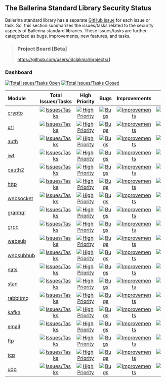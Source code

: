 ## The Ballerina Standard Library Security Status

Ballerina standard library has a separate [GitHub issue](https://github.com/ballerina-platform/ballerina-standard-library/issues) for each issue or task. So, this section summarizes the issues/tasks related to the security aspects of Ballerina standard libraries. These issues/tasks are further categorized as bugs, improvements, new features, and tasks.

> ### Project Board [Beta]
> <https://github.com/users/ldclakmal/projects/1>

### Dashboard

[![Total Issues/Tasks Open](https://img.shields.io/github/issues/ballerina-platform/ballerina-standard-library/area/security?label=Total%20Issues%2FTasks&logo=github)](https://github.com/ballerina-platform//ballerina-standard-library/issues?q=is%3Aopen+label%3Aarea%2Fsecurity)
[![Total Issues/Tasks Closed](https://img.shields.io/github/issues-closed/ballerina-platform/ballerina-standard-library/area/security?color=lightgrey&label=Total%20Issues%2FTasks&logo=github)](https://github.com/ballerina-platform//ballerina-standard-library/issues?q=is%3Aclosed+label%3Aarea%2Fsecurity)

| Module | Total Issues/Tasks | High Priority | Bugs | Improvements | New Features | Tasks |
|:---|:---:|:---:|:---:|:---:|:---:|:---:|
|[crypto](https://github.com/ballerina-platform/module-ballerina-crypto)| [![Issues/Tasks](https://img.shields.io/github/issues-search/ballerina-platform/ballerina-standard-library?query=is%3Aopen+label%3Aarea%2Fsecurity+label%3Amodule%2Fcrypto&label=&color=yellow&logo=github)](https://github.com/ballerina-platform//ballerina-standard-library/issues?q=is%3Aopen+label%3Aarea%2Fsecurity+label%3Amodule%2Fcrypto)| [![High Priority](https://img.shields.io/github/issues-search/ballerina-platform/ballerina-standard-library?query=is%3Aopen+label%3Aarea%2Fsecurity+label%3APriority%2FHigh+label%3Amodule%2Fcrypto&label=&color=brightgreen&logo=github)](https://github.com/ballerina-platform//ballerina-standard-library/issues?q=is%3Aopen+label%3Aarea%2Fsecurity+label%3APriority%2FHigh+label%3Amodule%2Fcrypto)| [![Bugs](https://img.shields.io/github/issues-search/ballerina-platform/ballerina-standard-library?query=is%3Aopen+label%3Aarea%2Fsecurity+label%3AType%2FBug+label%3Amodule%2Fcrypto&label=&color=brightgreen&logo=github)](https://github.com/ballerina-platform//ballerina-standard-library/issues?q=is%3Aopen+label%3Aarea%2Fsecurity+label%3AType%2FBug+label%3Amodule%2Fcrypto)| [![Improvements](https://img.shields.io/github/issues-search/ballerina-platform/ballerina-standard-library?query=is%3Aopen+label%3Aarea%2Fsecurity+label%3AType%2FImprovement+label%3Amodule%2Fcrypto&label=&color=brightgreen&logo=github)](https://github.com/ballerina-platform//ballerina-standard-library/issues?q=is%3Aopen+label%3Aarea%2Fsecurity+label%3AType%2FImprovement+label%3Amodule%2Fcrypto)| [![NewFeatures](https://img.shields.io/github/issues-search/ballerina-platform/ballerina-standard-library?query=is%3Aopen+label%3Aarea%2Fsecurity+label%3AType%2FNewFeature+label%3Amodule%2Fcrypto&label=&color=yellow&logo=github)](https://github.com/ballerina-platform//ballerina-standard-library/issues?q=is%3Aopen+label%3Aarea%2Fsecurity+label%3AType%2FNewFeature+label%3Amodule%2Fcrypto)| [![Tasks](https://img.shields.io/github/issues-search/ballerina-platform/ballerina-standard-library?query=is%3Aopen+label%3Aarea%2Fsecurity+label%3AType%2FTask+label%3Amodule%2Fcrypto&label=&color=brightgreen&logo=github)](https://github.com/ballerina-platform//ballerina-standard-library/issues?q=is%3Aopen+label%3Aarea%2Fsecurity+label%3AType%2FTask+label%3Amodule%2Fcrypto)|
|[url](https://github.com/ballerina-platform/module-ballerina-url)| [![Issues/Tasks](https://img.shields.io/github/issues-search/ballerina-platform/ballerina-standard-library?query=is%3Aopen+label%3Aarea%2Fsecurity+label%3Amodule%2Furl&label=&color=brightgreen&logo=github)](https://github.com/ballerina-platform//ballerina-standard-library/issues?q=is%3Aopen+label%3Aarea%2Fsecurity+label%3Amodule%2Furl)| [![High Priority](https://img.shields.io/github/issues-search/ballerina-platform/ballerina-standard-library?query=is%3Aopen+label%3Aarea%2Fsecurity+label%3APriority%2FHigh+label%3Amodule%2Furl&label=&color=brightgreen&logo=github)](https://github.com/ballerina-platform//ballerina-standard-library/issues?q=is%3Aopen+label%3Aarea%2Fsecurity+label%3APriority%2FHigh+label%3Amodule%2Furl)| [![Bugs](https://img.shields.io/github/issues-search/ballerina-platform/ballerina-standard-library?query=is%3Aopen+label%3Aarea%2Fsecurity+label%3AType%2FBug+label%3Amodule%2Furl&label=&color=brightgreen&logo=github)](https://github.com/ballerina-platform//ballerina-standard-library/issues?q=is%3Aopen+label%3Aarea%2Fsecurity+label%3AType%2FBug+label%3Amodule%2Furl)| [![Improvements](https://img.shields.io/github/issues-search/ballerina-platform/ballerina-standard-library?query=is%3Aopen+label%3Aarea%2Fsecurity+label%3AType%2FImprovement+label%3Amodule%2Furl&label=&color=brightgreen&logo=github)](https://github.com/ballerina-platform//ballerina-standard-library/issues?q=is%3Aopen+label%3Aarea%2Fsecurity+label%3AType%2FImprovement+label%3Amodule%2Furl)| [![NewFeatures](https://img.shields.io/github/issues-search/ballerina-platform/ballerina-standard-library?query=is%3Aopen+label%3Aarea%2Fsecurity+label%3AType%2FNewFeature+label%3Amodule%2Furl&label=&color=brightgreen&logo=github)](https://github.com/ballerina-platform//ballerina-standard-library/issues?q=is%3Aopen+label%3Aarea%2Fsecurity+label%3AType%2FNewFeature+label%3Amodule%2Furl)| [![Tasks](https://img.shields.io/github/issues-search/ballerina-platform/ballerina-standard-library?query=is%3Aopen+label%3Aarea%2Fsecurity+label%3AType%2FTask+label%3Amodule%2Furl&label=&color=brightgreen&logo=github)](https://github.com/ballerina-platform//ballerina-standard-library/issues?q=is%3Aopen+label%3Aarea%2Fsecurity+label%3AType%2FTask+label%3Amodule%2Furl)|
|[auth](https://github.com/ballerina-platform/module-ballerina-auth)| [![Issues/Tasks](https://img.shields.io/github/issues-search/ballerina-platform/ballerina-standard-library?query=is%3Aopen+label%3Aarea%2Fsecurity+label%3Amodule%2Fauth&label=&color=yellow&logo=github)](https://github.com/ballerina-platform//ballerina-standard-library/issues?q=is%3Aopen+label%3Aarea%2Fsecurity+label%3Amodule%2Fauth)| [![High Priority](https://img.shields.io/github/issues-search/ballerina-platform/ballerina-standard-library?query=is%3Aopen+label%3Aarea%2Fsecurity+label%3APriority%2FHigh+label%3Amodule%2Fauth&label=&color=brightgreen&logo=github)](https://github.com/ballerina-platform//ballerina-standard-library/issues?q=is%3Aopen+label%3Aarea%2Fsecurity+label%3APriority%2FHigh+label%3Amodule%2Fauth)| [![Bugs](https://img.shields.io/github/issues-search/ballerina-platform/ballerina-standard-library?query=is%3Aopen+label%3Aarea%2Fsecurity+label%3AType%2FBug+label%3Amodule%2Fauth&label=&color=brightgreen&logo=github)](https://github.com/ballerina-platform//ballerina-standard-library/issues?q=is%3Aopen+label%3Aarea%2Fsecurity+label%3AType%2FBug+label%3Amodule%2Fauth)| [![Improvements](https://img.shields.io/github/issues-search/ballerina-platform/ballerina-standard-library?query=is%3Aopen+label%3Aarea%2Fsecurity+label%3AType%2FImprovement+label%3Amodule%2Fauth&label=&color=brightgreen&logo=github)](https://github.com/ballerina-platform//ballerina-standard-library/issues?q=is%3Aopen+label%3Aarea%2Fsecurity+label%3AType%2FImprovement+label%3Amodule%2Fauth)| [![NewFeatures](https://img.shields.io/github/issues-search/ballerina-platform/ballerina-standard-library?query=is%3Aopen+label%3Aarea%2Fsecurity+label%3AType%2FNewFeature+label%3Amodule%2Fauth&label=&color=yellow&logo=github)](https://github.com/ballerina-platform//ballerina-standard-library/issues?q=is%3Aopen+label%3Aarea%2Fsecurity+label%3AType%2FNewFeature+label%3Amodule%2Fauth)| [![Tasks](https://img.shields.io/github/issues-search/ballerina-platform/ballerina-standard-library?query=is%3Aopen+label%3Aarea%2Fsecurity+label%3AType%2FTask+label%3Amodule%2Fauth&label=&color=yellow&logo=github)](https://github.com/ballerina-platform//ballerina-standard-library/issues?q=is%3Aopen+label%3Aarea%2Fsecurity+label%3AType%2FTask+label%3Amodule%2Fauth)|
|[jwt](https://github.com/ballerina-platform/module-ballerina-jwt)| [![Issues/Tasks](https://img.shields.io/github/issues-search/ballerina-platform/ballerina-standard-library?query=is%3Aopen+label%3Aarea%2Fsecurity+label%3Amodule%2Fjwt&label=&color=yellow&logo=github)](https://github.com/ballerina-platform//ballerina-standard-library/issues?q=is%3Aopen+label%3Aarea%2Fsecurity+label%3Amodule%2Fjwt)| [![High Priority](https://img.shields.io/github/issues-search/ballerina-platform/ballerina-standard-library?query=is%3Aopen+label%3Aarea%2Fsecurity+label%3APriority%2FHigh+label%3Amodule%2Fjwt&label=&color=brightgreen&logo=github)](https://github.com/ballerina-platform//ballerina-standard-library/issues?q=is%3Aopen+label%3Aarea%2Fsecurity+label%3APriority%2FHigh+label%3Amodule%2Fjwt)| [![Bugs](https://img.shields.io/github/issues-search/ballerina-platform/ballerina-standard-library?query=is%3Aopen+label%3Aarea%2Fsecurity+label%3AType%2FBug+label%3Amodule%2Fjwt&label=&color=brightgreen&logo=github)](https://github.com/ballerina-platform//ballerina-standard-library/issues?q=is%3Aopen+label%3Aarea%2Fsecurity+label%3AType%2FBug+label%3Amodule%2Fjwt)| [![Improvements](https://img.shields.io/github/issues-search/ballerina-platform/ballerina-standard-library?query=is%3Aopen+label%3Aarea%2Fsecurity+label%3AType%2FImprovement+label%3Amodule%2Fjwt&label=&color=yellow&logo=github)](https://github.com/ballerina-platform//ballerina-standard-library/issues?q=is%3Aopen+label%3Aarea%2Fsecurity+label%3AType%2FImprovement+label%3Amodule%2Fjwt)| [![NewFeatures](https://img.shields.io/github/issues-search/ballerina-platform/ballerina-standard-library?query=is%3Aopen+label%3Aarea%2Fsecurity+label%3AType%2FNewFeature+label%3Amodule%2Fjwt&label=&color=brightgreen&logo=github)](https://github.com/ballerina-platform//ballerina-standard-library/issues?q=is%3Aopen+label%3Aarea%2Fsecurity+label%3AType%2FNewFeature+label%3Amodule%2Fjwt)| [![Tasks](https://img.shields.io/github/issues-search/ballerina-platform/ballerina-standard-library?query=is%3Aopen+label%3Aarea%2Fsecurity+label%3AType%2FTask+label%3Amodule%2Fjwt&label=&color=brightgreen&logo=github)](https://github.com/ballerina-platform//ballerina-standard-library/issues?q=is%3Aopen+label%3Aarea%2Fsecurity+label%3AType%2FTask+label%3Amodule%2Fjwt)|
|[oauth2](https://github.com/ballerina-platform/module-ballerina-oauth2)| [![Issues/Tasks](https://img.shields.io/github/issues-search/ballerina-platform/ballerina-standard-library?query=is%3Aopen+label%3Aarea%2Fsecurity+label%3Amodule%2Foauth2&label=&color=yellow&logo=github)](https://github.com/ballerina-platform//ballerina-standard-library/issues?q=is%3Aopen+label%3Aarea%2Fsecurity+label%3Amodule%2Foauth2)| [![High Priority](https://img.shields.io/github/issues-search/ballerina-platform/ballerina-standard-library?query=is%3Aopen+label%3Aarea%2Fsecurity+label%3APriority%2FHigh+label%3Amodule%2Foauth2&label=&color=brightgreen&logo=github)](https://github.com/ballerina-platform//ballerina-standard-library/issues?q=is%3Aopen+label%3Aarea%2Fsecurity+label%3APriority%2FHigh+label%3Amodule%2Foauth2)| [![Bugs](https://img.shields.io/github/issues-search/ballerina-platform/ballerina-standard-library?query=is%3Aopen+label%3Aarea%2Fsecurity+label%3AType%2FBug+label%3Amodule%2Foauth2&label=&color=brightgreen&logo=github)](https://github.com/ballerina-platform//ballerina-standard-library/issues?q=is%3Aopen+label%3Aarea%2Fsecurity+label%3AType%2FBug+label%3Amodule%2Foauth2)| [![Improvements](https://img.shields.io/github/issues-search/ballerina-platform/ballerina-standard-library?query=is%3Aopen+label%3Aarea%2Fsecurity+label%3AType%2FImprovement+label%3Amodule%2Foauth2&label=&color=yellow&logo=github)](https://github.com/ballerina-platform//ballerina-standard-library/issues?q=is%3Aopen+label%3Aarea%2Fsecurity+label%3AType%2FImprovement+label%3Amodule%2Foauth2)| [![NewFeatures](https://img.shields.io/github/issues-search/ballerina-platform/ballerina-standard-library?query=is%3Aopen+label%3Aarea%2Fsecurity+label%3AType%2FNewFeature+label%3Amodule%2Foauth2&label=&color=yellow&logo=github)](https://github.com/ballerina-platform//ballerina-standard-library/issues?q=is%3Aopen+label%3Aarea%2Fsecurity+label%3AType%2FNewFeature+label%3Amodule%2Foauth2)| [![Tasks](https://img.shields.io/github/issues-search/ballerina-platform/ballerina-standard-library?query=is%3Aopen+label%3Aarea%2Fsecurity+label%3AType%2FTask+label%3Amodule%2Foauth2&label=&color=brightgreen&logo=github)](https://github.com/ballerina-platform//ballerina-standard-library/issues?q=is%3Aopen+label%3Aarea%2Fsecurity+label%3AType%2FTask+label%3Amodule%2Foauth2)|
|[http](https://github.com/ballerina-platform/module-ballerina-http)| [![Issues/Tasks](https://img.shields.io/github/issues-search/ballerina-platform/ballerina-standard-library?query=is%3Aopen+label%3Aarea%2Fsecurity+label%3Amodule%2Fhttp&label=&color=yellow&logo=github)](https://github.com/ballerina-platform//ballerina-standard-library/issues?q=is%3Aopen+label%3Aarea%2Fsecurity+label%3Amodule%2Fhttp)| [![High Priority](https://img.shields.io/github/issues-search/ballerina-platform/ballerina-standard-library?query=is%3Aopen+label%3Aarea%2Fsecurity+label%3APriority%2FHigh+label%3Amodule%2Fhttp&label=&color=brightgreen&logo=github)](https://github.com/ballerina-platform//ballerina-standard-library/issues?q=is%3Aopen+label%3Aarea%2Fsecurity+label%3APriority%2FHigh+label%3Amodule%2Fhttp)| [![Bugs](https://img.shields.io/github/issues-search/ballerina-platform/ballerina-standard-library?query=is%3Aopen+label%3Aarea%2Fsecurity+label%3AType%2FBug+label%3Amodule%2Fhttp&label=&color=brightgreen&logo=github)](https://github.com/ballerina-platform//ballerina-standard-library/issues?q=is%3Aopen+label%3Aarea%2Fsecurity+label%3AType%2FBug+label%3Amodule%2Fhttp)| [![Improvements](https://img.shields.io/github/issues-search/ballerina-platform/ballerina-standard-library?query=is%3Aopen+label%3Aarea%2Fsecurity+label%3AType%2FImprovement+label%3Amodule%2Fhttp&label=&color=yellow&logo=github)](https://github.com/ballerina-platform//ballerina-standard-library/issues?q=is%3Aopen+label%3Aarea%2Fsecurity+label%3AType%2FImprovement+label%3Amodule%2Fhttp)| [![NewFeatures](https://img.shields.io/github/issues-search/ballerina-platform/ballerina-standard-library?query=is%3Aopen+label%3Aarea%2Fsecurity+label%3AType%2FNewFeature+label%3Amodule%2Fhttp&label=&color=yellow&logo=github)](https://github.com/ballerina-platform//ballerina-standard-library/issues?q=is%3Aopen+label%3Aarea%2Fsecurity+label%3AType%2FNewFeature+label%3Amodule%2Fhttp)| [![Tasks](https://img.shields.io/github/issues-search/ballerina-platform/ballerina-standard-library?query=is%3Aopen+label%3Aarea%2Fsecurity+label%3AType%2FTask+label%3Amodule%2Fhttp&label=&color=yellow&logo=github)](https://github.com/ballerina-platform//ballerina-standard-library/issues?q=is%3Aopen+label%3Aarea%2Fsecurity+label%3AType%2FTask+label%3Amodule%2Fhttp)|
|[websocket](https://github.com/ballerina-platform/module-ballerina-websocket)| [![Issues/Tasks](https://img.shields.io/github/issues-search/ballerina-platform/ballerina-standard-library?query=is%3Aopen+label%3Aarea%2Fsecurity+label%3Amodule%2Fwebsocket&label=&color=brightgreen&logo=github)](https://github.com/ballerina-platform//ballerina-standard-library/issues?q=is%3Aopen+label%3Aarea%2Fsecurity+label%3Amodule%2Fwebsocket)| [![High Priority](https://img.shields.io/github/issues-search/ballerina-platform/ballerina-standard-library?query=is%3Aopen+label%3Aarea%2Fsecurity+label%3APriority%2FHigh+label%3Amodule%2Fwebsocket&label=&color=brightgreen&logo=github)](https://github.com/ballerina-platform//ballerina-standard-library/issues?q=is%3Aopen+label%3Aarea%2Fsecurity+label%3APriority%2FHigh+label%3Amodule%2Fwebsocket)| [![Bugs](https://img.shields.io/github/issues-search/ballerina-platform/ballerina-standard-library?query=is%3Aopen+label%3Aarea%2Fsecurity+label%3AType%2FBug+label%3Amodule%2Fwebsocket&label=&color=brightgreen&logo=github)](https://github.com/ballerina-platform//ballerina-standard-library/issues?q=is%3Aopen+label%3Aarea%2Fsecurity+label%3AType%2FBug+label%3Amodule%2Fwebsocket)| [![Improvements](https://img.shields.io/github/issues-search/ballerina-platform/ballerina-standard-library?query=is%3Aopen+label%3Aarea%2Fsecurity+label%3AType%2FImprovement+label%3Amodule%2Fwebsocket&label=&color=brightgreen&logo=github)](https://github.com/ballerina-platform//ballerina-standard-library/issues?q=is%3Aopen+label%3Aarea%2Fsecurity+label%3AType%2FImprovement+label%3Amodule%2Fwebsocket)| [![NewFeatures](https://img.shields.io/github/issues-search/ballerina-platform/ballerina-standard-library?query=is%3Aopen+label%3Aarea%2Fsecurity+label%3AType%2FNewFeature+label%3Amodule%2Fwebsocket&label=&color=brightgreen&logo=github)](https://github.com/ballerina-platform//ballerina-standard-library/issues?q=is%3Aopen+label%3Aarea%2Fsecurity+label%3AType%2FNewFeature+label%3Amodule%2Fwebsocket)| [![Tasks](https://img.shields.io/github/issues-search/ballerina-platform/ballerina-standard-library?query=is%3Aopen+label%3Aarea%2Fsecurity+label%3AType%2FTask+label%3Amodule%2Fwebsocket&label=&color=brightgreen&logo=github)](https://github.com/ballerina-platform//ballerina-standard-library/issues?q=is%3Aopen+label%3Aarea%2Fsecurity+label%3AType%2FTask+label%3Amodule%2Fwebsocket)|
|[graphql](https://github.com/ballerina-platform/module-ballerina-graphql)| [![Issues/Tasks](https://img.shields.io/github/issues-search/ballerina-platform/ballerina-standard-library?query=is%3Aopen+label%3Aarea%2Fsecurity+label%3Amodule%2Fgraphql&label=&color=yellow&logo=github)](https://github.com/ballerina-platform//ballerina-standard-library/issues?q=is%3Aopen+label%3Aarea%2Fsecurity+label%3Amodule%2Fgraphql)| [![High Priority](https://img.shields.io/github/issues-search/ballerina-platform/ballerina-standard-library?query=is%3Aopen+label%3Aarea%2Fsecurity+label%3APriority%2FHigh+label%3Amodule%2Fgraphql&label=&color=brightgreen&logo=github)](https://github.com/ballerina-platform//ballerina-standard-library/issues?q=is%3Aopen+label%3Aarea%2Fsecurity+label%3APriority%2FHigh+label%3Amodule%2Fgraphql)| [![Bugs](https://img.shields.io/github/issues-search/ballerina-platform/ballerina-standard-library?query=is%3Aopen+label%3Aarea%2Fsecurity+label%3AType%2FBug+label%3Amodule%2Fgraphql&label=&color=brightgreen&logo=github)](https://github.com/ballerina-platform//ballerina-standard-library/issues?q=is%3Aopen+label%3Aarea%2Fsecurity+label%3AType%2FBug+label%3Amodule%2Fgraphql)| [![Improvements](https://img.shields.io/github/issues-search/ballerina-platform/ballerina-standard-library?query=is%3Aopen+label%3Aarea%2Fsecurity+label%3AType%2FImprovement+label%3Amodule%2Fgraphql&label=&color=brightgreen&logo=github)](https://github.com/ballerina-platform//ballerina-standard-library/issues?q=is%3Aopen+label%3Aarea%2Fsecurity+label%3AType%2FImprovement+label%3Amodule%2Fgraphql)| [![NewFeatures](https://img.shields.io/github/issues-search/ballerina-platform/ballerina-standard-library?query=is%3Aopen+label%3Aarea%2Fsecurity+label%3AType%2FNewFeature+label%3Amodule%2Fgraphql&label=&color=yellow&logo=github)](https://github.com/ballerina-platform//ballerina-standard-library/issues?q=is%3Aopen+label%3Aarea%2Fsecurity+label%3AType%2FNewFeature+label%3Amodule%2Fgraphql)| [![Tasks](https://img.shields.io/github/issues-search/ballerina-platform/ballerina-standard-library?query=is%3Aopen+label%3Aarea%2Fsecurity+label%3AType%2FTask+label%3Amodule%2Fgraphql&label=&color=brightgreen&logo=github)](https://github.com/ballerina-platform//ballerina-standard-library/issues?q=is%3Aopen+label%3Aarea%2Fsecurity+label%3AType%2FTask+label%3Amodule%2Fgraphql)|
|[grpc](https://github.com/ballerina-platform/module-ballerina-grpc)| [![Issues/Tasks](https://img.shields.io/github/issues-search/ballerina-platform/ballerina-standard-library?query=is%3Aopen+label%3Aarea%2Fsecurity+label%3Amodule%2Fgrpc&label=&color=brightgreen&logo=github)](https://github.com/ballerina-platform//ballerina-standard-library/issues?q=is%3Aopen+label%3Aarea%2Fsecurity+label%3Amodule%2Fgrpc)| [![High Priority](https://img.shields.io/github/issues-search/ballerina-platform/ballerina-standard-library?query=is%3Aopen+label%3Aarea%2Fsecurity+label%3APriority%2FHigh+label%3Amodule%2Fgrpc&label=&color=brightgreen&logo=github)](https://github.com/ballerina-platform//ballerina-standard-library/issues?q=is%3Aopen+label%3Aarea%2Fsecurity+label%3APriority%2FHigh+label%3Amodule%2Fgrpc)| [![Bugs](https://img.shields.io/github/issues-search/ballerina-platform/ballerina-standard-library?query=is%3Aopen+label%3Aarea%2Fsecurity+label%3AType%2FBug+label%3Amodule%2Fgrpc&label=&color=brightgreen&logo=github)](https://github.com/ballerina-platform//ballerina-standard-library/issues?q=is%3Aopen+label%3Aarea%2Fsecurity+label%3AType%2FBug+label%3Amodule%2Fgrpc)| [![Improvements](https://img.shields.io/github/issues-search/ballerina-platform/ballerina-standard-library?query=is%3Aopen+label%3Aarea%2Fsecurity+label%3AType%2FImprovement+label%3Amodule%2Fgrpc&label=&color=brightgreen&logo=github)](https://github.com/ballerina-platform//ballerina-standard-library/issues?q=is%3Aopen+label%3Aarea%2Fsecurity+label%3AType%2FImprovement+label%3Amodule%2Fgrpc)| [![NewFeatures](https://img.shields.io/github/issues-search/ballerina-platform/ballerina-standard-library?query=is%3Aopen+label%3Aarea%2Fsecurity+label%3AType%2FNewFeature+label%3Amodule%2Fgrpc&label=&color=brightgreen&logo=github)](https://github.com/ballerina-platform//ballerina-standard-library/issues?q=is%3Aopen+label%3Aarea%2Fsecurity+label%3AType%2FNewFeature+label%3Amodule%2Fgrpc)| [![Tasks](https://img.shields.io/github/issues-search/ballerina-platform/ballerina-standard-library?query=is%3Aopen+label%3Aarea%2Fsecurity+label%3AType%2FTask+label%3Amodule%2Fgrpc&label=&color=brightgreen&logo=github)](https://github.com/ballerina-platform//ballerina-standard-library/issues?q=is%3Aopen+label%3Aarea%2Fsecurity+label%3AType%2FTask+label%3Amodule%2Fgrpc)|
|[websub](https://github.com/ballerina-platform/module-ballerina-websub)| [![Issues/Tasks](https://img.shields.io/github/issues-search/ballerina-platform/ballerina-standard-library?query=is%3Aopen+label%3Aarea%2Fsecurity+label%3Amodule%2Fwebsub&label=&color=yellow&logo=github)](https://github.com/ballerina-platform//ballerina-standard-library/issues?q=is%3Aopen+label%3Aarea%2Fsecurity+label%3Amodule%2Fwebsub)| [![High Priority](https://img.shields.io/github/issues-search/ballerina-platform/ballerina-standard-library?query=is%3Aopen+label%3Aarea%2Fsecurity+label%3APriority%2FHigh+label%3Amodule%2Fwebsub&label=&color=orange&logo=github)](https://github.com/ballerina-platform//ballerina-standard-library/issues?q=is%3Aopen+label%3Aarea%2Fsecurity+label%3APriority%2FHigh+label%3Amodule%2Fwebsub)| [![Bugs](https://img.shields.io/github/issues-search/ballerina-platform/ballerina-standard-library?query=is%3Aopen+label%3Aarea%2Fsecurity+label%3AType%2FBug+label%3Amodule%2Fwebsub&label=&color=brightgreen&logo=github)](https://github.com/ballerina-platform//ballerina-standard-library/issues?q=is%3Aopen+label%3Aarea%2Fsecurity+label%3AType%2FBug+label%3Amodule%2Fwebsub)| [![Improvements](https://img.shields.io/github/issues-search/ballerina-platform/ballerina-standard-library?query=is%3Aopen+label%3Aarea%2Fsecurity+label%3AType%2FImprovement+label%3Amodule%2Fwebsub&label=&color=brightgreen&logo=github)](https://github.com/ballerina-platform//ballerina-standard-library/issues?q=is%3Aopen+label%3Aarea%2Fsecurity+label%3AType%2FImprovement+label%3Amodule%2Fwebsub)| [![NewFeatures](https://img.shields.io/github/issues-search/ballerina-platform/ballerina-standard-library?query=is%3Aopen+label%3Aarea%2Fsecurity+label%3AType%2FNewFeature+label%3Amodule%2Fwebsub&label=&color=brightgreen&logo=github)](https://github.com/ballerina-platform//ballerina-standard-library/issues?q=is%3Aopen+label%3Aarea%2Fsecurity+label%3AType%2FNewFeature+label%3Amodule%2Fwebsub)| [![Tasks](https://img.shields.io/github/issues-search/ballerina-platform/ballerina-standard-library?query=is%3Aopen+label%3Aarea%2Fsecurity+label%3AType%2FTask+label%3Amodule%2Fwebsub&label=&color=yellow&logo=github)](https://github.com/ballerina-platform//ballerina-standard-library/issues?q=is%3Aopen+label%3Aarea%2Fsecurity+label%3AType%2FTask+label%3Amodule%2Fwebsub)|
|[websubhub](https://github.com/ballerina-platform/module-ballerina-websubhub)| [![Issues/Tasks](https://img.shields.io/github/issues-search/ballerina-platform/ballerina-standard-library?query=is%3Aopen+label%3Aarea%2Fsecurity+label%3Amodule%2Fwebsubhub&label=&color=yellow&logo=github)](https://github.com/ballerina-platform//ballerina-standard-library/issues?q=is%3Aopen+label%3Aarea%2Fsecurity+label%3Amodule%2Fwebsubhub)| [![High Priority](https://img.shields.io/github/issues-search/ballerina-platform/ballerina-standard-library?query=is%3Aopen+label%3Aarea%2Fsecurity+label%3APriority%2FHigh+label%3Amodule%2Fwebsubhub&label=&color=orange&logo=github)](https://github.com/ballerina-platform//ballerina-standard-library/issues?q=is%3Aopen+label%3Aarea%2Fsecurity+label%3APriority%2FHigh+label%3Amodule%2Fwebsubhub)| [![Bugs](https://img.shields.io/github/issues-search/ballerina-platform/ballerina-standard-library?query=is%3Aopen+label%3Aarea%2Fsecurity+label%3AType%2FBug+label%3Amodule%2Fwebsubhub&label=&color=brightgreen&logo=github)](https://github.com/ballerina-platform//ballerina-standard-library/issues?q=is%3Aopen+label%3Aarea%2Fsecurity+label%3AType%2FBug+label%3Amodule%2Fwebsubhub)| [![Improvements](https://img.shields.io/github/issues-search/ballerina-platform/ballerina-standard-library?query=is%3Aopen+label%3Aarea%2Fsecurity+label%3AType%2FImprovement+label%3Amodule%2Fwebsubhub&label=&color=brightgreen&logo=github)](https://github.com/ballerina-platform//ballerina-standard-library/issues?q=is%3Aopen+label%3Aarea%2Fsecurity+label%3AType%2FImprovement+label%3Amodule%2Fwebsubhub)| [![NewFeatures](https://img.shields.io/github/issues-search/ballerina-platform/ballerina-standard-library?query=is%3Aopen+label%3Aarea%2Fsecurity+label%3AType%2FNewFeature+label%3Amodule%2Fwebsubhub&label=&color=yellow&logo=github)](https://github.com/ballerina-platform//ballerina-standard-library/issues?q=is%3Aopen+label%3Aarea%2Fsecurity+label%3AType%2FNewFeature+label%3Amodule%2Fwebsubhub)| [![Tasks](https://img.shields.io/github/issues-search/ballerina-platform/ballerina-standard-library?query=is%3Aopen+label%3Aarea%2Fsecurity+label%3AType%2FTask+label%3Amodule%2Fwebsubhub&label=&color=yellow&logo=github)](https://github.com/ballerina-platform//ballerina-standard-library/issues?q=is%3Aopen+label%3Aarea%2Fsecurity+label%3AType%2FTask+label%3Amodule%2Fwebsubhub)|
|[nats](https://github.com/ballerina-platform/module-ballerinax-nats)| [![Issues/Tasks](https://img.shields.io/github/issues-search/ballerina-platform/ballerina-standard-library?query=is%3Aopen+label%3Aarea%2Fsecurity+label%3Amodule%2Fnats&label=&color=yellow&logo=github)](https://github.com/ballerina-platform//ballerina-standard-library/issues?q=is%3Aopen+label%3Aarea%2Fsecurity+label%3Amodule%2Fnats)| [![High Priority](https://img.shields.io/github/issues-search/ballerina-platform/ballerina-standard-library?query=is%3Aopen+label%3Aarea%2Fsecurity+label%3APriority%2FHigh+label%3Amodule%2Fnats&label=&color=brightgreen&logo=github)](https://github.com/ballerina-platform//ballerina-standard-library/issues?q=is%3Aopen+label%3Aarea%2Fsecurity+label%3APriority%2FHigh+label%3Amodule%2Fnats)| [![Bugs](https://img.shields.io/github/issues-search/ballerina-platform/ballerina-standard-library?query=is%3Aopen+label%3Aarea%2Fsecurity+label%3AType%2FBug+label%3Amodule%2Fnats&label=&color=brightgreen&logo=github)](https://github.com/ballerina-platform//ballerina-standard-library/issues?q=is%3Aopen+label%3Aarea%2Fsecurity+label%3AType%2FBug+label%3Amodule%2Fnats)| [![Improvements](https://img.shields.io/github/issues-search/ballerina-platform/ballerina-standard-library?query=is%3Aopen+label%3Aarea%2Fsecurity+label%3AType%2FImprovement+label%3Amodule%2Fnats&label=&color=brightgreen&logo=github)](https://github.com/ballerina-platform//ballerina-standard-library/issues?q=is%3Aopen+label%3Aarea%2Fsecurity+label%3AType%2FImprovement+label%3Amodule%2Fnats)| [![NewFeatures](https://img.shields.io/github/issues-search/ballerina-platform/ballerina-standard-library?query=is%3Aopen+label%3Aarea%2Fsecurity+label%3AType%2FNewFeature+label%3Amodule%2Fnats&label=&color=yellow&logo=github)](https://github.com/ballerina-platform//ballerina-standard-library/issues?q=is%3Aopen+label%3Aarea%2Fsecurity+label%3AType%2FNewFeature+label%3Amodule%2Fnats)| [![Tasks](https://img.shields.io/github/issues-search/ballerina-platform/ballerina-standard-library?query=is%3Aopen+label%3Aarea%2Fsecurity+label%3AType%2FTask+label%3Amodule%2Fnats&label=&color=brightgreen&logo=github)](https://github.com/ballerina-platform//ballerina-standard-library/issues?q=is%3Aopen+label%3Aarea%2Fsecurity+label%3AType%2FTask+label%3Amodule%2Fnats)|
|[stan](https://github.com/ballerina-platform/module-ballerinax-stan)| [![Issues/Tasks](https://img.shields.io/github/issues-search/ballerina-platform/ballerina-standard-library?query=is%3Aopen+label%3Aarea%2Fsecurity+label%3Amodule%2Fstan&label=&color=yellow&logo=github)](https://github.com/ballerina-platform//ballerina-standard-library/issues?q=is%3Aopen+label%3Aarea%2Fsecurity+label%3Amodule%2Fstan)| [![High Priority](https://img.shields.io/github/issues-search/ballerina-platform/ballerina-standard-library?query=is%3Aopen+label%3Aarea%2Fsecurity+label%3APriority%2FHigh+label%3Amodule%2Fstan&label=&color=brightgreen&logo=github)](https://github.com/ballerina-platform//ballerina-standard-library/issues?q=is%3Aopen+label%3Aarea%2Fsecurity+label%3APriority%2FHigh+label%3Amodule%2Fstan)| [![Bugs](https://img.shields.io/github/issues-search/ballerina-platform/ballerina-standard-library?query=is%3Aopen+label%3Aarea%2Fsecurity+label%3AType%2FBug+label%3Amodule%2Fstan&label=&color=brightgreen&logo=github)](https://github.com/ballerina-platform//ballerina-standard-library/issues?q=is%3Aopen+label%3Aarea%2Fsecurity+label%3AType%2FBug+label%3Amodule%2Fstan)| [![Improvements](https://img.shields.io/github/issues-search/ballerina-platform/ballerina-standard-library?query=is%3Aopen+label%3Aarea%2Fsecurity+label%3AType%2FImprovement+label%3Amodule%2Fstan&label=&color=brightgreen&logo=github)](https://github.com/ballerina-platform//ballerina-standard-library/issues?q=is%3Aopen+label%3Aarea%2Fsecurity+label%3AType%2FImprovement+label%3Amodule%2Fstan)| [![NewFeatures](https://img.shields.io/github/issues-search/ballerina-platform/ballerina-standard-library?query=is%3Aopen+label%3Aarea%2Fsecurity+label%3AType%2FNewFeature+label%3Amodule%2Fstan&label=&color=yellow&logo=github)](https://github.com/ballerina-platform//ballerina-standard-library/issues?q=is%3Aopen+label%3Aarea%2Fsecurity+label%3AType%2FNewFeature+label%3Amodule%2Fstan)| [![Tasks](https://img.shields.io/github/issues-search/ballerina-platform/ballerina-standard-library?query=is%3Aopen+label%3Aarea%2Fsecurity+label%3AType%2FTask+label%3Amodule%2Fstan&label=&color=brightgreen&logo=github)](https://github.com/ballerina-platform//ballerina-standard-library/issues?q=is%3Aopen+label%3Aarea%2Fsecurity+label%3AType%2FTask+label%3Amodule%2Fstan)|
|[rabbitmq](https://github.com/ballerina-platform/module-ballerinax-rabbitmq)| [![Issues/Tasks](https://img.shields.io/github/issues-search/ballerina-platform/ballerina-standard-library?query=is%3Aopen+label%3Aarea%2Fsecurity+label%3Amodule%2Frabbitmq&label=&color=yellow&logo=github)](https://github.com/ballerina-platform//ballerina-standard-library/issues?q=is%3Aopen+label%3Aarea%2Fsecurity+label%3Amodule%2Frabbitmq)| [![High Priority](https://img.shields.io/github/issues-search/ballerina-platform/ballerina-standard-library?query=is%3Aopen+label%3Aarea%2Fsecurity+label%3APriority%2FHigh+label%3Amodule%2Frabbitmq&label=&color=brightgreen&logo=github)](https://github.com/ballerina-platform//ballerina-standard-library/issues?q=is%3Aopen+label%3Aarea%2Fsecurity+label%3APriority%2FHigh+label%3Amodule%2Frabbitmq)| [![Bugs](https://img.shields.io/github/issues-search/ballerina-platform/ballerina-standard-library?query=is%3Aopen+label%3Aarea%2Fsecurity+label%3AType%2FBug+label%3Amodule%2Frabbitmq&label=&color=brightgreen&logo=github)](https://github.com/ballerina-platform//ballerina-standard-library/issues?q=is%3Aopen+label%3Aarea%2Fsecurity+label%3AType%2FBug+label%3Amodule%2Frabbitmq)| [![Improvements](https://img.shields.io/github/issues-search/ballerina-platform/ballerina-standard-library?query=is%3Aopen+label%3Aarea%2Fsecurity+label%3AType%2FImprovement+label%3Amodule%2Frabbitmq&label=&color=yellow&logo=github)](https://github.com/ballerina-platform//ballerina-standard-library/issues?q=is%3Aopen+label%3Aarea%2Fsecurity+label%3AType%2FImprovement+label%3Amodule%2Frabbitmq)| [![NewFeatures](https://img.shields.io/github/issues-search/ballerina-platform/ballerina-standard-library?query=is%3Aopen+label%3Aarea%2Fsecurity+label%3AType%2FNewFeature+label%3Amodule%2Frabbitmq&label=&color=brightgreen&logo=github)](https://github.com/ballerina-platform//ballerina-standard-library/issues?q=is%3Aopen+label%3Aarea%2Fsecurity+label%3AType%2FNewFeature+label%3Amodule%2Frabbitmq)| [![Tasks](https://img.shields.io/github/issues-search/ballerina-platform/ballerina-standard-library?query=is%3Aopen+label%3Aarea%2Fsecurity+label%3AType%2FTask+label%3Amodule%2Frabbitmq&label=&color=brightgreen&logo=github)](https://github.com/ballerina-platform//ballerina-standard-library/issues?q=is%3Aopen+label%3Aarea%2Fsecurity+label%3AType%2FTask+label%3Amodule%2Frabbitmq)|
|[kafka](https://github.com/ballerina-platform/module-ballerinax-kafka)| [![Issues/Tasks](https://img.shields.io/github/issues-search/ballerina-platform/ballerina-standard-library?query=is%3Aopen+label%3Aarea%2Fsecurity+label%3Amodule%2Fkafka&label=&color=yellow&logo=github)](https://github.com/ballerina-platform//ballerina-standard-library/issues?q=is%3Aopen+label%3Aarea%2Fsecurity+label%3Amodule%2Fkafka)| [![High Priority](https://img.shields.io/github/issues-search/ballerina-platform/ballerina-standard-library?query=is%3Aopen+label%3Aarea%2Fsecurity+label%3APriority%2FHigh+label%3Amodule%2Fkafka&label=&color=brightgreen&logo=github)](https://github.com/ballerina-platform//ballerina-standard-library/issues?q=is%3Aopen+label%3Aarea%2Fsecurity+label%3APriority%2FHigh+label%3Amodule%2Fkafka)| [![Bugs](https://img.shields.io/github/issues-search/ballerina-platform/ballerina-standard-library?query=is%3Aopen+label%3Aarea%2Fsecurity+label%3AType%2FBug+label%3Amodule%2Fkafka&label=&color=brightgreen&logo=github)](https://github.com/ballerina-platform//ballerina-standard-library/issues?q=is%3Aopen+label%3Aarea%2Fsecurity+label%3AType%2FBug+label%3Amodule%2Fkafka)| [![Improvements](https://img.shields.io/github/issues-search/ballerina-platform/ballerina-standard-library?query=is%3Aopen+label%3Aarea%2Fsecurity+label%3AType%2FImprovement+label%3Amodule%2Fkafka&label=&color=yellow&logo=github)](https://github.com/ballerina-platform//ballerina-standard-library/issues?q=is%3Aopen+label%3Aarea%2Fsecurity+label%3AType%2FImprovement+label%3Amodule%2Fkafka)| [![NewFeatures](https://img.shields.io/github/issues-search/ballerina-platform/ballerina-standard-library?query=is%3Aopen+label%3Aarea%2Fsecurity+label%3AType%2FNewFeature+label%3Amodule%2Fkafka&label=&color=brightgreen&logo=github)](https://github.com/ballerina-platform//ballerina-standard-library/issues?q=is%3Aopen+label%3Aarea%2Fsecurity+label%3AType%2FNewFeature+label%3Amodule%2Fkafka)| [![Tasks](https://img.shields.io/github/issues-search/ballerina-platform/ballerina-standard-library?query=is%3Aopen+label%3Aarea%2Fsecurity+label%3AType%2FTask+label%3Amodule%2Fkafka&label=&color=brightgreen&logo=github)](https://github.com/ballerina-platform//ballerina-standard-library/issues?q=is%3Aopen+label%3Aarea%2Fsecurity+label%3AType%2FTask+label%3Amodule%2Fkafka)|
|[email](https://github.com/ballerina-platform/module-ballerina-email)| [![Issues/Tasks](https://img.shields.io/github/issues-search/ballerina-platform/ballerina-standard-library?query=is%3Aopen+label%3Aarea%2Fsecurity+label%3Amodule%2Femail&label=&color=yellow&logo=github)](https://github.com/ballerina-platform//ballerina-standard-library/issues?q=is%3Aopen+label%3Aarea%2Fsecurity+label%3Amodule%2Femail)| [![High Priority](https://img.shields.io/github/issues-search/ballerina-platform/ballerina-standard-library?query=is%3Aopen+label%3Aarea%2Fsecurity+label%3APriority%2FHigh+label%3Amodule%2Femail&label=&color=brightgreen&logo=github)](https://github.com/ballerina-platform//ballerina-standard-library/issues?q=is%3Aopen+label%3Aarea%2Fsecurity+label%3APriority%2FHigh+label%3Amodule%2Femail)| [![Bugs](https://img.shields.io/github/issues-search/ballerina-platform/ballerina-standard-library?query=is%3Aopen+label%3Aarea%2Fsecurity+label%3AType%2FBug+label%3Amodule%2Femail&label=&color=brightgreen&logo=github)](https://github.com/ballerina-platform//ballerina-standard-library/issues?q=is%3Aopen+label%3Aarea%2Fsecurity+label%3AType%2FBug+label%3Amodule%2Femail)| [![Improvements](https://img.shields.io/github/issues-search/ballerina-platform/ballerina-standard-library?query=is%3Aopen+label%3Aarea%2Fsecurity+label%3AType%2FImprovement+label%3Amodule%2Femail&label=&color=brightgreen&logo=github)](https://github.com/ballerina-platform//ballerina-standard-library/issues?q=is%3Aopen+label%3Aarea%2Fsecurity+label%3AType%2FImprovement+label%3Amodule%2Femail)| [![NewFeatures](https://img.shields.io/github/issues-search/ballerina-platform/ballerina-standard-library?query=is%3Aopen+label%3Aarea%2Fsecurity+label%3AType%2FNewFeature+label%3Amodule%2Femail&label=&color=brightgreen&logo=github)](https://github.com/ballerina-platform//ballerina-standard-library/issues?q=is%3Aopen+label%3Aarea%2Fsecurity+label%3AType%2FNewFeature+label%3Amodule%2Femail)| [![Tasks](https://img.shields.io/github/issues-search/ballerina-platform/ballerina-standard-library?query=is%3Aopen+label%3Aarea%2Fsecurity+label%3AType%2FTask+label%3Amodule%2Femail&label=&color=yellow&logo=github)](https://github.com/ballerina-platform//ballerina-standard-library/issues?q=is%3Aopen+label%3Aarea%2Fsecurity+label%3AType%2FTask+label%3Amodule%2Femail)|
|[ftp](https://github.com/ballerina-platform/module-ballerina-ftp)| [![Issues/Tasks](https://img.shields.io/github/issues-search/ballerina-platform/ballerina-standard-library?query=is%3Aopen+label%3Aarea%2Fsecurity+label%3Amodule%2Fftp&label=&color=yellow&logo=github)](https://github.com/ballerina-platform//ballerina-standard-library/issues?q=is%3Aopen+label%3Aarea%2Fsecurity+label%3Amodule%2Fftp)| [![High Priority](https://img.shields.io/github/issues-search/ballerina-platform/ballerina-standard-library?query=is%3Aopen+label%3Aarea%2Fsecurity+label%3APriority%2FHigh+label%3Amodule%2Fftp&label=&color=brightgreen&logo=github)](https://github.com/ballerina-platform//ballerina-standard-library/issues?q=is%3Aopen+label%3Aarea%2Fsecurity+label%3APriority%2FHigh+label%3Amodule%2Fftp)| [![Bugs](https://img.shields.io/github/issues-search/ballerina-platform/ballerina-standard-library?query=is%3Aopen+label%3Aarea%2Fsecurity+label%3AType%2FBug+label%3Amodule%2Fftp&label=&color=brightgreen&logo=github)](https://github.com/ballerina-platform//ballerina-standard-library/issues?q=is%3Aopen+label%3Aarea%2Fsecurity+label%3AType%2FBug+label%3Amodule%2Fftp)| [![Improvements](https://img.shields.io/github/issues-search/ballerina-platform/ballerina-standard-library?query=is%3Aopen+label%3Aarea%2Fsecurity+label%3AType%2FImprovement+label%3Amodule%2Fftp&label=&color=yellow&logo=github)](https://github.com/ballerina-platform//ballerina-standard-library/issues?q=is%3Aopen+label%3Aarea%2Fsecurity+label%3AType%2FImprovement+label%3Amodule%2Fftp)| [![NewFeatures](https://img.shields.io/github/issues-search/ballerina-platform/ballerina-standard-library?query=is%3Aopen+label%3Aarea%2Fsecurity+label%3AType%2FNewFeature+label%3Amodule%2Fftp&label=&color=yellow&logo=github)](https://github.com/ballerina-platform//ballerina-standard-library/issues?q=is%3Aopen+label%3Aarea%2Fsecurity+label%3AType%2FNewFeature+label%3Amodule%2Fftp)| [![Tasks](https://img.shields.io/github/issues-search/ballerina-platform/ballerina-standard-library?query=is%3Aopen+label%3Aarea%2Fsecurity+label%3AType%2FTask+label%3Amodule%2Fftp&label=&color=brightgreen&logo=github)](https://github.com/ballerina-platform//ballerina-standard-library/issues?q=is%3Aopen+label%3Aarea%2Fsecurity+label%3AType%2FTask+label%3Amodule%2Fftp)|
|[tcp](https://github.com/ballerina-platform/module-ballerina-tcp)| [![Issues/Tasks](https://img.shields.io/github/issues-search/ballerina-platform/ballerina-standard-library?query=is%3Aopen+label%3Aarea%2Fsecurity+label%3Amodule%2Ftcp&label=&color=brightgreen&logo=github)](https://github.com/ballerina-platform//ballerina-standard-library/issues?q=is%3Aopen+label%3Aarea%2Fsecurity+label%3Amodule%2Ftcp)| [![High Priority](https://img.shields.io/github/issues-search/ballerina-platform/ballerina-standard-library?query=is%3Aopen+label%3Aarea%2Fsecurity+label%3APriority%2FHigh+label%3Amodule%2Ftcp&label=&color=brightgreen&logo=github)](https://github.com/ballerina-platform//ballerina-standard-library/issues?q=is%3Aopen+label%3Aarea%2Fsecurity+label%3APriority%2FHigh+label%3Amodule%2Ftcp)| [![Bugs](https://img.shields.io/github/issues-search/ballerina-platform/ballerina-standard-library?query=is%3Aopen+label%3Aarea%2Fsecurity+label%3AType%2FBug+label%3Amodule%2Ftcp&label=&color=brightgreen&logo=github)](https://github.com/ballerina-platform//ballerina-standard-library/issues?q=is%3Aopen+label%3Aarea%2Fsecurity+label%3AType%2FBug+label%3Amodule%2Ftcp)| [![Improvements](https://img.shields.io/github/issues-search/ballerina-platform/ballerina-standard-library?query=is%3Aopen+label%3Aarea%2Fsecurity+label%3AType%2FImprovement+label%3Amodule%2Ftcp&label=&color=brightgreen&logo=github)](https://github.com/ballerina-platform//ballerina-standard-library/issues?q=is%3Aopen+label%3Aarea%2Fsecurity+label%3AType%2FImprovement+label%3Amodule%2Ftcp)| [![NewFeatures](https://img.shields.io/github/issues-search/ballerina-platform/ballerina-standard-library?query=is%3Aopen+label%3Aarea%2Fsecurity+label%3AType%2FNewFeature+label%3Amodule%2Ftcp&label=&color=brightgreen&logo=github)](https://github.com/ballerina-platform//ballerina-standard-library/issues?q=is%3Aopen+label%3Aarea%2Fsecurity+label%3AType%2FNewFeature+label%3Amodule%2Ftcp)| [![Tasks](https://img.shields.io/github/issues-search/ballerina-platform/ballerina-standard-library?query=is%3Aopen+label%3Aarea%2Fsecurity+label%3AType%2FTask+label%3Amodule%2Ftcp&label=&color=brightgreen&logo=github)](https://github.com/ballerina-platform//ballerina-standard-library/issues?q=is%3Aopen+label%3Aarea%2Fsecurity+label%3AType%2FTask+label%3Amodule%2Ftcp)|
|[udp](https://github.com/ballerina-platform/module-ballerina-udp)| [![Issues/Tasks](https://img.shields.io/github/issues-search/ballerina-platform/ballerina-standard-library?query=is%3Aopen+label%3Aarea%2Fsecurity+label%3Amodule%2Fudp&label=&color=yellow&logo=github)](https://github.com/ballerina-platform//ballerina-standard-library/issues?q=is%3Aopen+label%3Aarea%2Fsecurity+label%3Amodule%2Fudp)| [![High Priority](https://img.shields.io/github/issues-search/ballerina-platform/ballerina-standard-library?query=is%3Aopen+label%3Aarea%2Fsecurity+label%3APriority%2FHigh+label%3Amodule%2Fudp&label=&color=brightgreen&logo=github)](https://github.com/ballerina-platform//ballerina-standard-library/issues?q=is%3Aopen+label%3Aarea%2Fsecurity+label%3APriority%2FHigh+label%3Amodule%2Fudp)| [![Bugs](https://img.shields.io/github/issues-search/ballerina-platform/ballerina-standard-library?query=is%3Aopen+label%3Aarea%2Fsecurity+label%3AType%2FBug+label%3Amodule%2Fudp&label=&color=brightgreen&logo=github)](https://github.com/ballerina-platform//ballerina-standard-library/issues?q=is%3Aopen+label%3Aarea%2Fsecurity+label%3AType%2FBug+label%3Amodule%2Fudp)| [![Improvements](https://img.shields.io/github/issues-search/ballerina-platform/ballerina-standard-library?query=is%3Aopen+label%3Aarea%2Fsecurity+label%3AType%2FImprovement+label%3Amodule%2Fudp&label=&color=brightgreen&logo=github)](https://github.com/ballerina-platform//ballerina-standard-library/issues?q=is%3Aopen+label%3Aarea%2Fsecurity+label%3AType%2FImprovement+label%3Amodule%2Fudp)| [![NewFeatures](https://img.shields.io/github/issues-search/ballerina-platform/ballerina-standard-library?query=is%3Aopen+label%3Aarea%2Fsecurity+label%3AType%2FNewFeature+label%3Amodule%2Fudp&label=&color=yellow&logo=github)](https://github.com/ballerina-platform//ballerina-standard-library/issues?q=is%3Aopen+label%3Aarea%2Fsecurity+label%3AType%2FNewFeature+label%3Amodule%2Fudp)| [![Tasks](https://img.shields.io/github/issues-search/ballerina-platform/ballerina-standard-library?query=is%3Aopen+label%3Aarea%2Fsecurity+label%3AType%2FTask+label%3Amodule%2Fudp&label=&color=brightgreen&logo=github)](https://github.com/ballerina-platform//ballerina-standard-library/issues?q=is%3Aopen+label%3Aarea%2Fsecurity+label%3AType%2FTask+label%3Amodule%2Fudp)|
